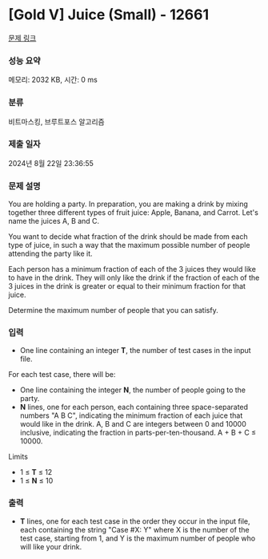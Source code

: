 # [Gold V] Juice (Small) - 12661 

[문제 링크](https://www.acmicpc.net/problem/12661) 

### 성능 요약

메모리: 2032 KB, 시간: 0 ms

### 분류

비트마스킹, 브루트포스 알고리즘

### 제출 일자

2024년 8월 22일 23:36:55

### 문제 설명

<p>You are holding a party. In preparation, you are making a drink by mixing together three different types of fruit juice: Apple, Banana, and Carrot. Let's name the juices A, B and C.</p>

<p>You want to decide what fraction of the drink should be made from each type of juice, in such a way that the maximum possible number of people attending the party like it.</p>

<p>Each person has a minimum fraction of each of the 3 juices they would like to have in the drink. They will only like the drink if the fraction of each of the 3 juices in the drink is greater or equal to their minimum fraction for that juice.</p>

<p>Determine the maximum number of people that you can satisfy.</p>

### 입력 

 <ul>
	<li>One line containing an integer <strong>T</strong>, the number of test cases in the input file.</li>
</ul>

<p>For each test case, there will be:</p>

<ul>
	<li>One line containing the integer <strong>N</strong>, the number of people going to the party.</li>
	<li><strong>N</strong> lines, one for each person, each containing three space-separated numbers "A B C", indicating the minimum fraction of each juice that would like in the drink. A, B and C are integers between 0 and 10000 inclusive, indicating the fraction in parts-per-ten-thousand. A + B + C ≤ 10000.</li>
</ul>

<p>Limits</p>

<ul>
	<li>1 ≤ <strong>T</strong> ≤ 12</li>
	<li>1 ≤ <strong>N</strong> ≤ 10</li>
</ul>

### 출력 

 <ul>
	<li><strong>T</strong> lines, one for each test case in the order they occur in the input file, each containing the string "Case #X: Y" where X is the number of the test case, starting from 1, and Y is the maximum number of people who will like your drink.</li>
</ul>

